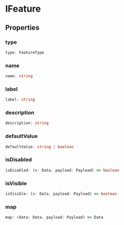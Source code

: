 # IFeature

## Properties

### type

```ts
type: FeatureType
```

### name

```ts
name: string
```

### label

```ts
label: string
```

### description

```ts
description: string
```

### defaultValue

```ts
defaultValue: string | boolean
```

### isDisabled

```ts
isDisabled: (v: Data, payload: Payload) => boolean
```

### isVisible

```ts
isVisible: (v: Data, payload: Payload) => boolean
```

### map

```ts
map: (data: Data, payload: Payload) => Data
```
